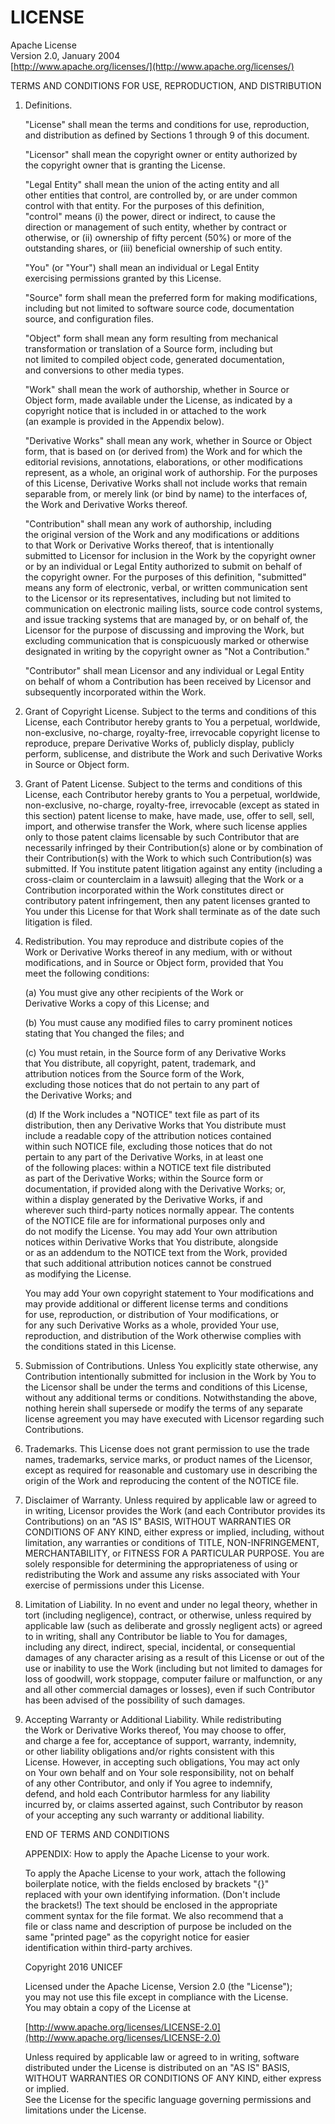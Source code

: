 # LICENSE

Apache License  
                           Version 2.0, January 2004  
                        [http://www.apache.org/licenses/](http://www.apache.org/licenses/)

TERMS AND CONDITIONS FOR USE, REPRODUCTION, AND DISTRIBUTION

1. Definitions.

   "License" shall mean the terms and conditions for use, reproduction,  
   and distribution as defined by Sections 1 through 9 of this document.

   "Licensor" shall mean the copyright owner or entity authorized by  
   the copyright owner that is granting the License.

   "Legal Entity" shall mean the union of the acting entity and all  
   other entities that control, are controlled by, or are under common  
   control with that entity. For the purposes of this definition,  
   "control" means \(i\) the power, direct or indirect, to cause the  
   direction or management of such entity, whether by contract or  
   otherwise, or \(ii\) ownership of fifty percent \(50%\) or more of the  
   outstanding shares, or \(iii\) beneficial ownership of such entity.

   "You" \(or "Your"\) shall mean an individual or Legal Entity  
   exercising permissions granted by this License.

   "Source" form shall mean the preferred form for making modifications,  
   including but not limited to software source code, documentation  
   source, and configuration files.

   "Object" form shall mean any form resulting from mechanical  
   transformation or translation of a Source form, including but  
   not limited to compiled object code, generated documentation,  
   and conversions to other media types.

   "Work" shall mean the work of authorship, whether in Source or  
   Object form, made available under the License, as indicated by a  
   copyright notice that is included in or attached to the work  
   \(an example is provided in the Appendix below\).

   "Derivative Works" shall mean any work, whether in Source or Object  
   form, that is based on \(or derived from\) the Work and for which the  
   editorial revisions, annotations, elaborations, or other modifications  
   represent, as a whole, an original work of authorship. For the purposes  
   of this License, Derivative Works shall not include works that remain  
   separable from, or merely link \(or bind by name\) to the interfaces of,  
   the Work and Derivative Works thereof.

   "Contribution" shall mean any work of authorship, including  
   the original version of the Work and any modifications or additions  
   to that Work or Derivative Works thereof, that is intentionally  
   submitted to Licensor for inclusion in the Work by the copyright owner  
   or by an individual or Legal Entity authorized to submit on behalf of  
   the copyright owner. For the purposes of this definition, "submitted"  
   means any form of electronic, verbal, or written communication sent  
   to the Licensor or its representatives, including but not limited to  
   communication on electronic mailing lists, source code control systems,  
   and issue tracking systems that are managed by, or on behalf of, the  
   Licensor for the purpose of discussing and improving the Work, but  
   excluding communication that is conspicuously marked or otherwise  
   designated in writing by the copyright owner as "Not a Contribution."

   "Contributor" shall mean Licensor and any individual or Legal Entity  
   on behalf of whom a Contribution has been received by Licensor and  
   subsequently incorporated within the Work.

2. Grant of Copyright License. Subject to the terms and conditions of this License, each Contributor hereby grants to You a perpetual, worldwide, non-exclusive, no-charge, royalty-free, irrevocable copyright license to reproduce, prepare Derivative Works of, publicly display, publicly perform, sublicense, and distribute the Work and such Derivative Works in Source or Object form.
3. Grant of Patent License. Subject to the terms and conditions of this License, each Contributor hereby grants to You a perpetual, worldwide, non-exclusive, no-charge, royalty-free, irrevocable \(except as stated in this section\) patent license to make, have made, use, offer to sell, sell, import, and otherwise transfer the Work, where such license applies only to those patent claims licensable by such Contributor that are necessarily infringed by their Contribution\(s\) alone or by combination of their Contribution\(s\) with the Work to which such Contribution\(s\) was submitted. If You institute patent litigation against any entity \(including a cross-claim or counterclaim in a lawsuit\) alleging that the Work or a Contribution incorporated within the Work constitutes direct or contributory patent infringement, then any patent licenses granted to You under this License for that Work shall terminate as of the date such litigation is filed.
4. Redistribution. You may reproduce and distribute copies of the  
   Work or Derivative Works thereof in any medium, with or without  
   modifications, and in Source or Object form, provided that You  
   meet the following conditions:

   \(a\) You must give any other recipients of the Work or  
       Derivative Works a copy of this License; and

   \(b\) You must cause any modified files to carry prominent notices  
       stating that You changed the files; and

   \(c\) You must retain, in the Source form of any Derivative Works  
       that You distribute, all copyright, patent, trademark, and  
       attribution notices from the Source form of the Work,  
       excluding those notices that do not pertain to any part of  
       the Derivative Works; and

   \(d\) If the Work includes a "NOTICE" text file as part of its  
       distribution, then any Derivative Works that You distribute must  
       include a readable copy of the attribution notices contained  
       within such NOTICE file, excluding those notices that do not  
       pertain to any part of the Derivative Works, in at least one  
       of the following places: within a NOTICE text file distributed  
       as part of the Derivative Works; within the Source form or  
       documentation, if provided along with the Derivative Works; or,  
       within a display generated by the Derivative Works, if and  
       wherever such third-party notices normally appear. The contents  
       of the NOTICE file are for informational purposes only and  
       do not modify the License. You may add Your own attribution  
       notices within Derivative Works that You distribute, alongside  
       or as an addendum to the NOTICE text from the Work, provided  
       that such additional attribution notices cannot be construed  
       as modifying the License.

   You may add Your own copyright statement to Your modifications and  
   may provide additional or different license terms and conditions  
   for use, reproduction, or distribution of Your modifications, or  
   for any such Derivative Works as a whole, provided Your use,  
   reproduction, and distribution of the Work otherwise complies with  
   the conditions stated in this License.

5. Submission of Contributions. Unless You explicitly state otherwise, any Contribution intentionally submitted for inclusion in the Work by You to the Licensor shall be under the terms and conditions of this License, without any additional terms or conditions. Notwithstanding the above, nothing herein shall supersede or modify the terms of any separate license agreement you may have executed with Licensor regarding such Contributions.
6. Trademarks. This License does not grant permission to use the trade names, trademarks, service marks, or product names of the Licensor, except as required for reasonable and customary use in describing the origin of the Work and reproducing the content of the NOTICE file.
7. Disclaimer of Warranty. Unless required by applicable law or agreed to in writing, Licensor provides the Work \(and each Contributor provides its Contributions\) on an "AS IS" BASIS, WITHOUT WARRANTIES OR CONDITIONS OF ANY KIND, either express or implied, including, without limitation, any warranties or conditions of TITLE, NON-INFRINGEMENT, MERCHANTABILITY, or FITNESS FOR A PARTICULAR PURPOSE. You are solely responsible for determining the appropriateness of using or redistributing the Work and assume any risks associated with Your exercise of permissions under this License.
8. Limitation of Liability. In no event and under no legal theory, whether in tort \(including negligence\), contract, or otherwise, unless required by applicable law \(such as deliberate and grossly negligent acts\) or agreed to in writing, shall any Contributor be liable to You for damages, including any direct, indirect, special, incidental, or consequential damages of any character arising as a result of this License or out of the use or inability to use the Work \(including but not limited to damages for loss of goodwill, work stoppage, computer failure or malfunction, or any and all other commercial damages or losses\), even if such Contributor has been advised of the possibility of such damages.
9. Accepting Warranty or Additional Liability. While redistributing  
   the Work or Derivative Works thereof, You may choose to offer,  
   and charge a fee for, acceptance of support, warranty, indemnity,  
   or other liability obligations and/or rights consistent with this  
   License. However, in accepting such obligations, You may act only  
   on Your own behalf and on Your sole responsibility, not on behalf  
   of any other Contributor, and only if You agree to indemnify,  
   defend, and hold each Contributor harmless for any liability  
   incurred by, or claims asserted against, such Contributor by reason  
   of your accepting any such warranty or additional liability.

   END OF TERMS AND CONDITIONS

   APPENDIX: How to apply the Apache License to your work.

   To apply the Apache License to your work, attach the following  
   boilerplate notice, with the fields enclosed by brackets "{}"  
   replaced with your own identifying information. \(Don't include  
   the brackets!\)  The text should be enclosed in the appropriate  
   comment syntax for the file format. We also recommend that a  
   file or class name and description of purpose be included on the  
   same "printed page" as the copyright notice for easier  
   identification within third-party archives.

   Copyright 2016 UNICEF

   Licensed under the Apache License, Version 2.0 \(the "License"\);  
   you may not use this file except in compliance with the License.  
   You may obtain a copy of the License at

   [http://www.apache.org/licenses/LICENSE-2.0](http://www.apache.org/licenses/LICENSE-2.0)

   Unless required by applicable law or agreed to in writing, software  
   distributed under the License is distributed on an "AS IS" BASIS,  
   WITHOUT WARRANTIES OR CONDITIONS OF ANY KIND, either express or implied.  
   See the License for the specific language governing permissions and  
   limitations under the License.

